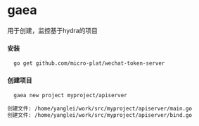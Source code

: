 # gaea
用于创建，监控基于hydra的项目


#### 安装
```sh
  go get github.com/micro-plat/wechat-token-server
```
#### 创建项目

```sh
  gaea new project myproject/apiserver
  
创建文件: /home/yanglei/work/src/myproject/apiserver/main.go
创建文件: /home/yanglei/work/src/myproject/apiserver/bind.go
```